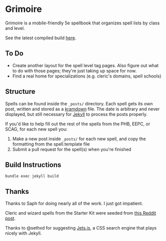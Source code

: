 # Grimoire

Grimoire is a mobile-friendly 5e spellbook that organizes spell lists by class and level.

See the latest compiled build [here](http://detharonil.github.io/grimoire/).

## To Do
* Create another layout for the spell level tag pages. Also figure out what to do with those pages; they're just taking up space for now.
* Find a real home for specializations (e.g. cleric's domains, spell schools)

## Structure
Spells can be found inside the `_posts/` directory. Each spell gets its own post, written and stored as a [kramdown](http://kramdown.gettalong.org/) file. The date is arbitrary and never displayed, but still necessary for [Jekyll](http://jekyllrb.com) to process the posts properly.

If you'd like to help fill out the rest of the spells from the PHB, EEPC, or SCAG, for each new spell you:

1. Make a new post inside `_posts/` for each new spell, and copy the formatting from the spell.template file
2. Submit a pull request for the spell(s) when you're finished

## Build Instructions
`bundle exec jekyll build`

## Thanks

Thanks to Saph for doing nearly all of the work.  I just got impatient.

Cleric and wizard spells from the Starter Kit were seeded from [this Reddit post](http://www.reddit.com/r/DnD/comments/2a7wau/5e_cleric_and_wizard_spells_sorted_by_level/).

Thanks to @sethxd for suggesting [Jets.js](http://nexts.github.io/Jets.js/), a CSS search engine that plays nicely with Jekyll.
